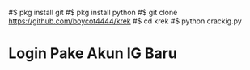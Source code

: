 #$ pkg install git
#$ pkg install python
#$ git clone https://github.com/boycot4444/krek
#$ cd krek
#$ python crackig.py

# Login Pake Akun IG Baru
